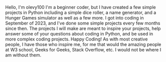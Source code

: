 Hello, I'm olevy100 I'm a beginner coder, but I have created a few simple projects in Python including a simple dice roller, a name generator, and a Hunger Games simulator as well as a few more. I 
got into coding in September of 2023, and I've done some simple projects every few months since then. The projects I will make are meant to inspire your projects, help answer some of your questions 
about coding in Python, and be used in more complex coding projects. Happy Coding! As with most creative people, I have those who inspire me, for me that would the amazing people at W3 school, 
Geeks for Geeks, Stack Overflow, etc. I would not be where I am without them.
